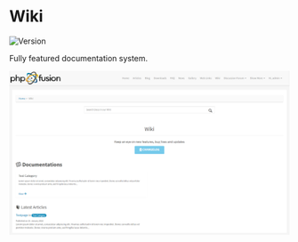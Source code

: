 # Wiki

![Version](https://img.shields.io/badge/Version-2.0.0-blue.svg)

Fully featured documentation system.

![Preview](screenshot.png)
